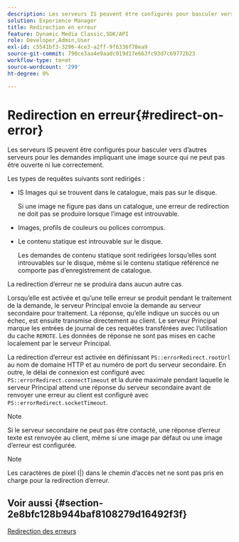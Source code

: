 ```yaml
---
description: Les serveurs IS peuvent être configurés pour basculer vers d’autres serveurs pour les demandes impliquant une image source qui ne peut pas être ouverte ni lue correctement.
solution: Experience Manager
title: Redirection en erreur
feature: Dynamic Media Classic,SDK/API
role: Developer,Admin,User
exl-id: c5541bf3-3296-4ce3-a2ff-9f6336f78ea9
source-git-commit: 790ce3aa4e9aadc019d17e663fc93d7c69772b23
workflow-type: tm+mt
source-wordcount: '299'
ht-degree: 0%

---
```


# Redirection en erreur{#redirect-on-error}

Les serveurs IS peuvent être configurés pour basculer vers d’autres serveurs pour les demandes impliquant une image source qui ne peut pas être ouverte ni lue correctement.

Les types de requêtes suivants sont redirigés :

* IS Images qui se trouvent dans le catalogue, mais pas sur le disque.

   Si une image ne figure pas dans un catalogue, une erreur de redirection ne doit pas se produire lorsque l’image est introuvable.

* Images, profils de couleurs ou polices corrompus.
* Le contenu statique est introuvable sur le disque.

   Les demandes de contenu statique sont redirigées lorsqu’elles sont introuvables sur le disque, même si le contenu statique référencé ne comporte pas d’enregistrement de catalogue.

La redirection d’erreur ne se produira dans aucun autre cas.

Lorsqu’elle est activée et qu’une telle erreur se produit pendant le traitement de la demande, le serveur Principal envoie la demande au serveur secondaire pour traitement. La réponse, qu’elle indique un succès ou un échec, est ensuite transmise directement au client. Le serveur Principal marque les entrées de journal de ces requêtes transférées avec l’utilisation du cache `REMOTE`. Les données de réponse ne sont pas mises en cache localement par le serveur Principal.

La redirection d’erreur est activée en définissant `PS::errorRedirect.rootUrl` au nom de domaine HTTP et au numéro de port du serveur secondaire. En outre, le délai de connexion est configuré avec `PS::errorRedirect.connectTimeout` et la durée maximale pendant laquelle le serveur Principal attend une réponse du serveur secondaire avant de renvoyer une erreur au client est configuré avec `PS::errorRedirect.socketTimeout`.

>[!NOTE]
>
>Si le serveur secondaire ne peut pas être contacté, une réponse d’erreur texte est renvoyée au client, même si une image par défaut ou une image d’erreur est configurée.

>[!NOTE]
>
>Les caractères de pixel (|) dans le chemin d’accès net ne sont pas pris en charge pour la redirection d’erreur.

## Voir aussi {#section-2e8bfc128b944baf8108279d16492f3f}

[Redirection des erreurs](../../../is-api/image-serving-api-ref/c-configuration-and-administration/c-server-settings/r-error-redirection.md#reference-268b1bf6ce1b44bb979727c6f5daf1ac)
